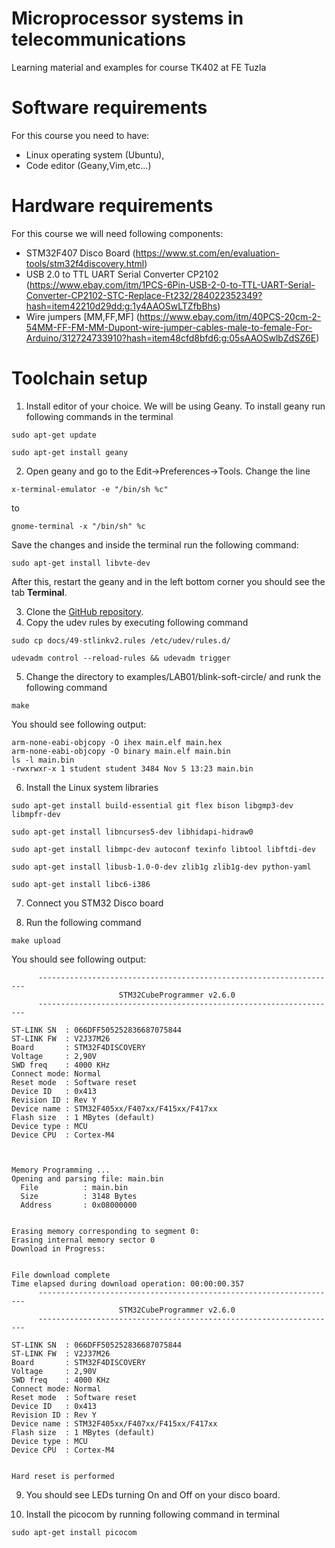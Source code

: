 # Microprocessor systems in telecommunications
  Learning material and examples for course TK402 at FE Tuzla

# Software requirements
  For this course you need to have:
  - Linux operating system (Ubuntu),
  - Code editor (Geany,Vim,etc...)

# Hardware requirements
For this course we will need following components:
- STM32F407 Disco Board (https://www.st.com/en/evaluation-tools/stm32f4discovery.html)
- USB 2.0 to TTL UART Serial Converter CP2102 (https://www.ebay.com/itm/1PCS-6Pin-USB-2-0-to-TTL-UART-Serial-Converter-CP2102-STC-Replace-Ft232/284022352349?hash=item42210d29dd:g:1y4AAOSwLTZfbBhs)
- Wire jumpers [MM,FF,MF] (https://www.ebay.com/itm/40PCS-20cm-2-54MM-FF-FM-MM-Dupont-wire-jumper-cables-male-to-female-For-Arduino/312724733910?hash=item48cfd8bfd6:g:05sAAOSwlbZdSZ6E)

# Toolchain setup

1. Install editor of your choice. We will be using Geany. To install geany run following commands in the terminal
```
sudo apt-get update
```
```
sudo apt-get install geany
```

2. Open geany and go to the Edit->Preferences->Tools. Change the line

```
x-terminal-emulator -e "/bin/sh %c"
```
to

```
gnome-terminal -x "/bin/sh" %c
```

Save the changes and inside the terminal run the following command:
```
sudo apt-get install libvte-dev
```

After this, restart the geany and in the left bottom corner you should see the tab **Terminal**.

3. Clone the [GitHub repository](https://github.com/semir-t/msut).
4. Copy the udev rules by executing following command
```
sudo cp docs/49-stlinkv2.rules /etc/udev/rules.d/
```
```
udevadm control --reload-rules && udevadm trigger
```
5. Change the directory to examples/LAB01/blink-soft-circle/ and runk the following command
```
make
```

You should see following output:
```
arm-none-eabi-objcopy -O ihex main.elf main.hex
arm-none-eabi-objcopy -O binary main.elf main.bin
ls -l main.bin
-rwxrwxr-x 1 student student 3484 Nov 5 13:23 main.bin
``` 

6. Install the Linux system libraries
```
sudo apt-get install build-essential git flex bison libgmp3-dev libmpfr-dev
```
```
sudo apt-get install libncurses5-dev libhidapi-hidraw0
```
```
sudo apt-get install libmpc-dev autoconf texinfo libtool libftdi-dev
```
```
sudo apt-get install libusb-1.0-0-dev zlib1g zlib1g-dev python-yaml
```
```
sudo apt-get install libc6-i386
```

7. Connect you STM32 Disco board

8. Run the following command
```
make upload
```
You should see following output:
```
      -------------------------------------------------------------------
                        STM32CubeProgrammer v2.6.0                  
      -------------------------------------------------------------------

ST-LINK SN  : 066DFF505252836687075844
ST-LINK FW  : V2J37M26
Board       : STM32F4DISCOVERY
Voltage     : 2,90V
SWD freq    : 4000 KHz
Connect mode: Normal
Reset mode  : Software reset
Device ID   : 0x413
Revision ID : Rev Y
Device name : STM32F405xx/F407xx/F415xx/F417xx
Flash size  : 1 MBytes (default)
Device type : MCU
Device CPU  : Cortex-M4



Memory Programming ...
Opening and parsing file: main.bin
  File          : main.bin
  Size          : 3148 Bytes
  Address       : 0x08000000 


Erasing memory corresponding to segment 0:
Erasing internal memory sector 0
Download in Progress:


File download complete
Time elapsed during download operation: 00:00:00.357
      -------------------------------------------------------------------
                        STM32CubeProgrammer v2.6.0                  
      -------------------------------------------------------------------

ST-LINK SN  : 066DFF505252836687075844
ST-LINK FW  : V2J37M26
Board       : STM32F4DISCOVERY
Voltage     : 2,90V
SWD freq    : 4000 KHz
Connect mode: Normal
Reset mode  : Software reset
Device ID   : 0x413
Revision ID : Rev Y
Device name : STM32F405xx/F407xx/F415xx/F417xx
Flash size  : 1 MBytes (default)
Device type : MCU
Device CPU  : Cortex-M4


Hard reset is performed

```
9. You should see LEDs turning On and Off on your disco board.

10. Install the picocom by running following command in terminal
```
sudo apt-get install picocom
```
